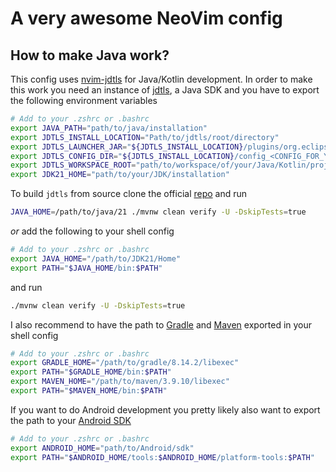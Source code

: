 # A very awesome NeoVim config

## How to make Java work?

This config uses [nvim-jdtls](https://github.com/mfussenegger/nvim-jdtls) for Java/Kotlin development. In order to make this work you need an instance of [jdtls](https://github.com/eclipse-jdtls/eclipse.jdt.ls), a Java SDK and you have to export the following environment variables

```bash
# Add to your .zshrc or .bashrc
export JAVA_PATH="path/to/java/installation"
export JDTLS_INSTALL_LOCATION="Path/to/jdtls/root/directory"
export JDTLS_LAUNCHER_JAR="${JDTLS_INSTALL_LOCATION}/plugins/org.eclipse.equinox.launcher_<CHANGE_TO_REAL_VERSION_NUMBER>.jar"
export JDTLS_CONFIG_DIR="${JDTLS_INSTALL_LOCATION}/config_<CONFIG_FOR_YOUR_OS>"
export JDTLS_WORKSPACE_ROOT="path/to/workspace/of/your/Java/Kotlin/projects"
export JDK21_HOME="path/to/your/JDK/installation"
```

To build `jdtls` from source clone the official [repo](https://github.com/eclipse-jdtls/eclipse.jdt.ls) and run

```bash
JAVA_HOME=/path/to/java/21 ./mvnw clean verify -U -DskipTests=true
```

*or* add the following to your shell config

```bash
# Add to your .zshrc or .bashrc
export JAVA_HOME="/path/to/JDK21/Home"
export PATH="$JAVA_HOME/bin:$PATH"
```

and run

```bash
./mvnw clean verify -U -DskipTests=true
```

I also recommend to have the path to [Gradle](https://github.com/gradle/gradle) and [Maven](https://github.com/apache/maven) exported in your shell config

```bash
# Add to your .zshrc or .bashrc
export GRADLE_HOME="/path/to/gradle/8.14.2/libexec"
export PATH="$GRADLE_HOME/bin:$PATH"
export MAVEN_HOME="/path/to/maven/3.9.10/libexec"
export PATH="$MAVEN_HOME/bin:$PATH"
```

If you want to do Android development you pretty likely also want to export the path to your [Android SDK](https://developer.android.com/tools/releases/platform-tools)

```bash
# Add to your .zshrc or .bashrc
export ANDROID_HOME="path/to/Android/sdk"
export PATH="$ANDROID_HOME/tools:$ANDROID_HOME/platform-tools:$PATH"
```
